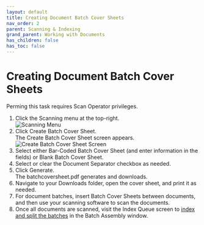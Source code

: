 ```yaml
---
layout: default
title: Creating Document Batch Cover Sheets
nav_order: 2
parent: Scanning & Indexing
grand_parent: Working with Documents
has_children: false
has_toc: false
---
```

# Creating Document Batch Cover Sheets

Perming this task requires Scan Operator privileges.

1. Click the Scanning menu at the top-right.  
    ![Scanning Menu](/assets/images/QAction-scanning-menu.PNG "Scanning Menu")
2. Click Create Batch Cover Sheet.  
    The Create Batch Cover Sheet screen appears.  
    ![Create Batch Cover Sheet Screen](/assets/images/QAction-create-batch-cover-sheet.PNG "Create Batch Cover Sheet Screen")
3. Select either Bar-Coded Batch Cover Sheet (and enter information in the fields) or Blank Batch Cover Sheet.
4. Select or clear the Document Separator checkbox as needed.
5. Click Generate.  
    The batchcoversheet.pdf generates and downloads.
6. Navigate to your Downloads folder, open the cover sheet, and print it as needed.
7. For document batches, insert Batch Cover Sheets between documents, and then use your scanning software to scan the documents.
8. Once all documents are scanned, visit the Index Queue screen to [index and split the batches](/docs/working-with-documents/add-documents/adding-documents-in-batches) in the Batch Assembly window.